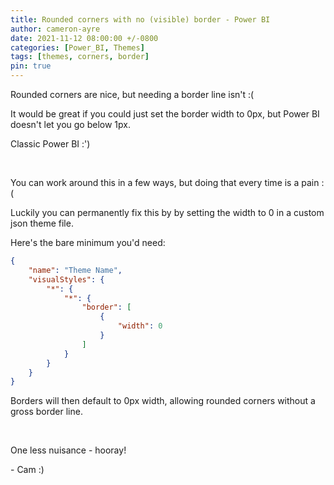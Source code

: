 ```yaml
---
title: Rounded corners with no (visible) border - Power BI
author: cameron-ayre
date: 2021-11-12 08:00:00 +/-0800
categories: [Power_BI, Themes]
tags: [themes, corners, border]
pin: true
---
```

Rounded corners are nice, but needing a border line isn't :(

It would be great if you could just set the border width to 0px, but Power BI doesn't let you go below 1px. 

Classic Power BI :')  

‎

You can work around this in a few ways, but doing that every time is a pain :(

Luckily you can permanently fix this by by setting the width to 0 in a custom json theme file.

Here's the bare minimum you'd need:
 
```json
{
    "name": "Theme Name",
    "visualStyles": {
        "*": {
            "*": {
                "border": [
                    {
                        "width": 0
                    }
                ]
            }
        }
    }
}
```

Borders will then default to 0px width, allowing rounded corners without a gross border line.

‎

One less nuisance - hooray!

\- Cam :)
